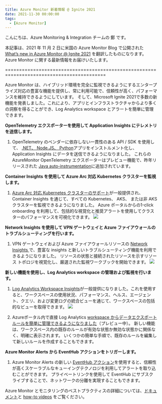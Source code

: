 ```yaml
---
title: Azure Monitor 新着情報 @ Ignite 2021
date: 2021-11-30 00:00:00
tags:
  - [Azure Monitor]
---
```

こんにちは、Azure Monitoring & Integration チームの 鄭 です。

本記事は、2021 年 11 月 2 日に米国の Azure Monitor Blog で公開された [What’s new in Azure Monitor @ Ignite 2021](https://techcommunity.microsoft.com/t5/azure-monitor-blog/what-s-new-in-azure-monitor-ignite-2021/ba-p/2912049) を翻訳したものになります。Azure Monitor に関する最新情報をお届けいたします。

==========================================================================================

Azure Monitor は、ハイブリッド環境を完全に監視できるようにするエンタープライズ対応の豊富な機能を提供し、常に利用可能で、信頼性が高く、パフォーマンスを維持できるようにしています。 そして、Microsoft Ignite 2021で多数の新機能を発表しました。これにより、アプリとインフラストラクチャからより多くの洞察を得ることができ、Log Analytics workspace とアラートを簡単に管理できます。

**OpenTelemetry エクスポーターを使用して Application Insights にテレメトリを送信します。**
1. OpenTelemetry のベンダーに依存しない一貫性のある API / SDK を使用して、 [.NET、 Node.JS、 Python](https://docs.microsoft.com/en-us/azure/azure-monitor/app/opentelemetry-enable?tabs=net)アプリをインストルメント化し、 Application Insights にデータを送信できるようになりました。 これらの AzureMonitor OpenTelemetry エクスポーターはプレビュー機能で、昨年リリースされた [Java auto-instrumentation](https://docs.microsoft.com/en-us/azure/azure-monitor/app/java-in-process-agent)に追加されています。

**Container Insights を使用して Azure Arc 対応 Kubernetes クラスターを監視します。**
1. [Azure Arc 対応 Kubernetes クラスターのサポート](https://docs.microsoft.com/en-us/azure/azure-monitor/containers/container-insights-enable-arc-enabled-clusters)が一般提供され、Container Insights を通じて、すべての Kubernetes、 AKS、 または非 AKS クラスターを監視できるようになりました。 Azure ポータルからの1-click onboarding を利用して、包括的な視覚化と推奨アラートを使用してクラスターのパフォーマンスを可視化できます。
![](./Ignite2021/image01.png)

**Network Insights を使用して VPN ゲートウェイと Azure ファイアウォールのトラブルシューティングを行います。**
1. VPN ゲートウェイおよび Azure ファイアウォールリソースの [Network Insights ](https://docs.microsoft.com/en-us/azure/azure-monitor/insights/network-insights-overview) で、豊富な insights と新しいトラブルシューティング機能を利用できるようになりました。 リソースの状態と接続されたリソースを示すリソース トポロジを視覚化し、厳選された監視ワークブックを開始できます。
![](./Ignite2021/image02.png)

**新しい機能を使用し、Log Analytics workspace の管理および監視を行います。**
1. [Log Analytics Workspace Insights](https://docs.microsoft.com/en-us/azure/azure-monitor/logs/log-analytics-workspace-insights-overview)が一般提供になりました。これを使用すると、ワークスペースの使用状況、パフォーマンス、ヘルス、エージェント、クエリ、および変更ログの統合ビューを通じて、ワークスペースの包括的なビューを取得できます。
![](./Ignite2021/image03.png)

1. Azureポータル内で直接 Log Analytics [workspace からデータエクスポート ルールを簡単に管理できるようになりました](https://docs.microsoft.com/en-us/azure/azure-monitor/logs/logs-data-export?tabs=portal)（プレビュー中）。 新しい機能は、ワークスペース内の既存のルールが有効な状態か無効な状態かに関係なく、明確に表示されます。 いくつかの簡単な手順で、既存のルールを編集して新しいルールを作成することもできます。

**Azure Monitor Alerts から EventHub アクションをトリガーします。**
1. Azure Monitor Alerts の新しい [EventHub アクション](https://docs.microsoft.com/en-us/azure/azure-monitor/alerts/action-groups)を使用すると、信頼性が高くスケーラブルなキューイングテクノロジを利用してアラートを取り込むことができます。 プライベートリンクを使用して EventHub にサブスクライブすることで、ネットワークの分離を実現することもできます。

Azure Monitor とモニタリングのベストプラクティスの詳細については、[ドキュメント](https://docs.microsoft.com/ja-jp/azure/azure-monitor/)と [how-to videos](https://www.youtube.com/playlist?list=PLLasX02E8BPCCsHzNLJjcElCwF52rnh6t) をご覧ください。